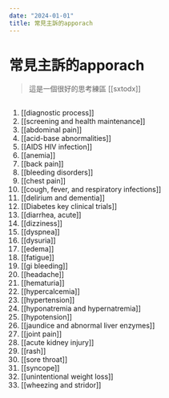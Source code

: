 ```yaml
---
date: "2024-01-01"
title: 常見主訴的apporach
---
```


# 常見主訴的apporach


> 這是一個很好的思考練區
> [[sxtodx]]

##
1. [[diagnostic process]]
2. [[screening and health maintenance]]
3. [[abdominal pain]]
4. [[acid-base abnormalities]]
5. [[AIDS HIV infection]]
6. [[anemia]]
7. [[back pain]]
8. [[bleeding disorders]]
9. [[chest pain]]
10. [[cough, fever, and respiratory infections]]
11. [[delirium and dementia]]
12. [[Diabetes key clinical trials]]
13. [[diarrhea, acute]]
14. [[dizziness]]
15. [[dyspnea]]
16. [[dysuria]]
17. [[edema]]
18. [[fatigue]]
19. [[gi bleeding]]
20. [[headache]]
21. [[hematuria]]
22. [[hypercalcemia]]
23. [[hypertension]]
24. [[hyponatremia and hypernatremia]]
25. [[hypotension]]
26. [[jaundice and abnormal liver enzymes]]
27. [[joint pain]]
28. [[acute kidney injury]]
29. [[rash]]
30. [[sore throat]]
31. [[syncope]]
32. [[unintentional weight loss]]
33. [[wheezing and stridor]]
